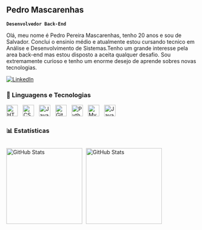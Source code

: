 ## Pedro Mascarenhas

**`Desenvolvedor Back-End`**

Olá, meu nome é Pedro Pereira Mascarenhas, tenho 20 anos e sou de Salvador. Conclui o ensinio médio e atualmente estou cursando tecnico em Análise e Desenvolvimento de Sistemas.Tenho um grande interesse pela area back-end mas estou disposto a aceita qualquer desafio. Sou extremamente curioso e tenho um enorme desejo de aprende sobres novas tecnologias.
<p align="left">
    <a href="https://www.linkedin.com/in/pedro-pereira-mascarenhas?utm_source=share&utm_campaign=share_via&utm_content=profile&utm_medium=android_app" target="_blank">
        <img 
            alt="LinkedIn" 
            title="Visite meu LinkedIn" 
            src="https://custom-icon-badges.demolab.com/badge/LinkedIn-0077B5?style=for-the-badge&logo=linkedin&logoColor=white"
        />
    </a>
</p>

### 🤖 Linguagens e Tecnologias

<img 
    align="left" 
    alt="HTML"
    title="HTML" 
    width="30px" 
    style="padding-right: 10px;" 
    src="https://cdn.jsdelivr.net/gh/devicons/devicon@latest/icons/html5/html5-original.svg" 
/>
<img 
    align="left" 
    alt="CSS" 
    title="CSS"
    width="30px" 
    style="padding-right: 10px;" 
    src="https://cdn.jsdelivr.net/gh/devicons/devicon@latest/icons/css3/css3-original.svg" 
/>
<img 
    align="left" 
    alt="JavaScript" 
    title="JavaScript"
    width="30px" 
    style="padding-right: 10px;" 
    src="https://cdn.jsdelivr.net/gh/devicons/devicon@latest/icons/javascript/javascript-original.svg" 
/>

<img 
    align="left" 
    alt="Git" 
    title="Git"
    width="30px" 
    style="padding-right: 10px;" 
    src="https://cdn.jsdelivr.net/gh/devicons/devicon@latest/icons/git/git-original.svg" 
/>
<img 
    align="left" 
    alt="Python" 
    title="Python"
    width="30px" 
    style="padding-right: 10px;" 
    src="https://cdn.jsdelivr.net/gh/devicons/devicon@latest/icons/python/python-original.svg" 
/>
<img 
    align="left" 
    alt="MySQL" 
    title="MySQL" 
    width="30px" 
    style="padding-right: 10px;" 
    src="https://cdn.jsdelivr.net/gh/devicons/devicon/icons/mysql/mysql-original.svg" 
/>
<img 
    align="left" 
    alt="Java" 
    title="Java" 
    width="30px" 
    style="padding-right: 10px;" 
    src="https://cdn.jsdelivr.net/gh/devicons/devicon/icons/java/java-original.svg" 
/>
<br/>
<br/>

### 📊 Estatísticas

<div style="display: flex; gap: 10px; align-items: center;">
  <img 
    alt="GitHub Stats" 
    height="200" 
    src="https://github-readme-stats.vercel.app/api?username=pedroper2&show_icons=true&theme=highcontrast&include_all_commits=true&locale=pt-br" 
  />

  <img 
    alt="GitHub Stats" 
    height="200" 
    src="https://github-readme-stats.vercel.app/api/top-langs/?username=pedroper2&theme=highcontrast&layout=compact&custom_title=Tecnologias&langs_count=4" 
  />
</div>

